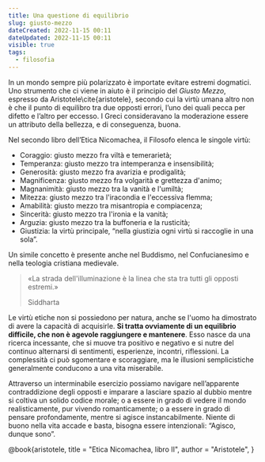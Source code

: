 ```yaml
---
title: Una questione di equilibrio
slug: giusto-mezzo
dateCreated: 2022-11-15 00:11
dateUpdated: 2022-11-15 00:11
visible: true
tags:
  - filosofia
---
```


<span class="newthought">In un mondo</span> sempre più polarizzato è importate evitare estremi dogmatici. Uno strumento che ci viene in aiuto è il principio del _Giusto Mezzo_, espresso da Aristotele\cite{aristotele}, secondo cui la virtù umana altro non è che il punto di equilibro tra due opposti errori, l’uno dei quali pecca per difetto e l’altro per eccesso. I Greci consideravano la moderazione essere un attributo della bellezza, e di conseguenza, buona.

Nel secondo libro dell’Etica Nicomachea, il Filosofo elenca le singole virtù:

- Coraggio: giusto mezzo fra viltà e temerarietà;
- Temperanza: giusto mezzo tra intemperanza e insensibilità;
- Generosità: giusto mezzo fra avarizia e prodigalità;
- Magnificenza: giusto mezzo fra volgarità e grettezza d'animo;
- Magnanimità: giusto mezzo tra la vanità e l'umiltà;
- Mitezza: giusto mezzo tra l'iracondia e l'eccessiva flemma;
- Amabilità: giusto mezzo tra misantropia e compiacenza;
- Sincerità: giusto mezzo tra l'ironia e la vanità;
- Arguzia: giusto mezzo tra la buffoneria e la rusticità;
- Giustizia: la virtù principale, “nella giustizia ogni virtù si raccoglie in una sola”.

Un simile concetto è presente anche nel Buddismo, nel Confucianesimo e nella teologia cristiana medievale.

<div class="epigraph">
    <blockquote>
        <p>«La strada dell'illuminazione è la linea che sta tra tutti gli opposti estremi.»</p>
        <footer>Siddharta</footer>
    </blockquote>
</div>

Le virtù etiche non si possiedono per natura, anche se l'uomo ha dimostrato di avere la capacità di acquisirle. **Si tratta ovviamente di un equilibrio difficile, che non è agevole raggiungere e mantenere**. Esso nasce da una ricerca incessante, che si muove tra positivo e negativo e si nutre del continuo alternarsi di sentimenti, esperienze, incontri, riflessioni. La complessità ci può sgomentare e scoraggiare, ma le illusioni semplicistiche generalmente conducono a una vita miserabile.

Attraverso un interminabile esercizio possiamo navigare nell’apparente contraddizione degli opposti e imparare a lasciare spazio al dubbio mentre si coltiva un solido codice morale; o a essere in grado di vedere il mondo realisticamente, pur vivendo romanticamente; o a essere in grado di pensare profondamente, mentre si agisce instancabilmente. Niente di buono nella vita accade e basta, bisogna essere intenzionali: “Agisco, dunque sono”.

<bibliography>
@book{aristotele,
  title     = "Etica Nicomachea, libro II",
  author    = "Aristotele",
}
</bibliography>
